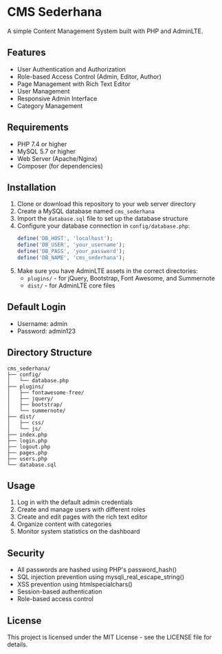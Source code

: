 # CMS Sederhana

A simple Content Management System built with PHP and AdminLTE.

## Features

- User Authentication and Authorization
- Role-based Access Control (Admin, Editor, Author)
- Page Management with Rich Text Editor
- User Management
- Responsive Admin Interface
- Category Management

## Requirements

- PHP 7.4 or higher
- MySQL 5.7 or higher
- Web Server (Apache/Nginx)
- Composer (for dependencies)

## Installation

1. Clone or download this repository to your web server directory
2. Create a MySQL database named `cms_sederhana`
3. Import the `database.sql` file to set up the database structure
4. Configure your database connection in `config/database.php`:
   ```php
   define('DB_HOST', 'localhost');
   define('DB_USER', 'your_username');
   define('DB_PASS', 'your_password');
   define('DB_NAME', 'cms_sederhana');
   ```
5. Make sure you have AdminLTE assets in the correct directories:
   - `plugins/` - for jQuery, Bootstrap, Font Awesome, and Summernote
   - `dist/` - for AdminLTE core files

## Default Login

- Username: admin
- Password: admin123

## Directory Structure

```
cms_sederhana/
├── config/
│   └── database.php
├── plugins/
│   ├── fontawesome-free/
│   ├── jquery/
│   ├── bootstrap/
│   └── summernote/
├── dist/
│   ├── css/
│   └── js/
├── index.php
├── login.php
├── logout.php
├── pages.php
├── users.php
└── database.sql
```

## Usage

1. Log in with the default admin credentials
2. Create and manage users with different roles
3. Create and edit pages with the rich text editor
4. Organize content with categories
5. Monitor system statistics on the dashboard

## Security

- All passwords are hashed using PHP's password_hash()
- SQL injection prevention using mysqli_real_escape_string()
- XSS prevention using htmlspecialchars()
- Session-based authentication
- Role-based access control

## License

This project is licensed under the MIT License - see the LICENSE file for details.
